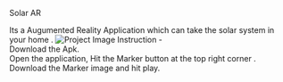  Solar AR

Its a Augumented Reality Application which can take the solar system in your home .
![Project Image](https://user-images.githubusercontent.com/86115703/142908644-4bcfac8a-acd4-4464-9355-be0055c15b63.jpeg)
Instruction -<br/>
Download the Apk.<br/>
Open the application, Hit the Marker button at the top right corner . Download the Marker image and hit play.


